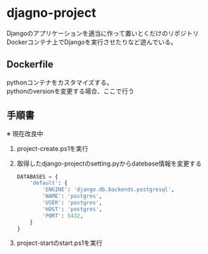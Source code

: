 # djagno-project
Djangoのアプリケーションを適当に作って置いとくだけのリポジトリ<br>
Dockerコンテナ上でDjangoを実行させたりなど遊んでいる。

## Dockerfile
pythonコンテナをカスタマイズする。<br>
pythonのversionを変更する場合、ここで行う

## 手順書
※ 現在改良中

1. project-create.ps1を実行
2. 取得したdjango-projectのsetting.pyからdatebase情報を変更する

    ```python
    DATABASES = {
        'default': {
            'ENGINE': 'django.db.backends.postgresql',
            'NAME': 'postgres',
            'USER': 'postgres',
            'HOST': 'postgres',
            'PORT': 5432,
        }
    }
    ```
1. project-startのstart.ps1を実行